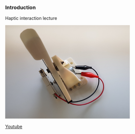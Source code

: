 ### Introduction

Haptic interaction lecture

<img src='99_Design/photos/image01crop.png' width='400px' />
<br/>

<a target='_blank' href='https://www.youtube.com/watch?v=zFRMwU23gIU'>Youtube </a>

